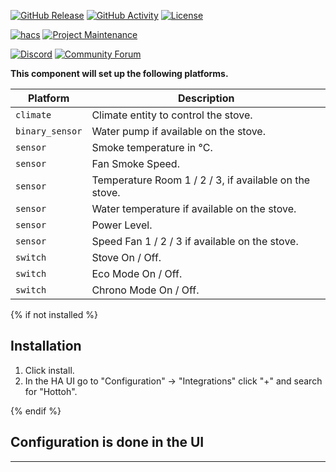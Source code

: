 [![GitHub Release][releases-shield]][releases]
[![GitHub Activity][commits-shield]][commits]
[![License][license-shield]][license]

[![hacs][hacsbadge]][hacs]
[![Project Maintenance][maintenance-shield]][user_profile]

[![Discord][discord-shield]][discord]
[![Community Forum][forum-shield]][forum]


**This component will set up the following platforms.**

Platform | Description
-- | --
`climate` | Climate entity to control the stove.
`binary_sensor` | Water pump if available on the stove.
`sensor` | Smoke temperature in °C.
`sensor` | Fan Smoke Speed.
`sensor` | Temperature Room 1 / 2 / 3, if available on the stove.
`sensor` | Water temperature if available on the stove.
`sensor` | Power Level.
`sensor` | Speed Fan 1 / 2 / 3 if available on the stove.
`switch` | Stove On / Off.
`switch` | Eco Mode On / Off.
`switch` | Chrono Mode On / Off.


{% if not installed %}
## Installation

1. Click install.
1. In the HA UI go to "Configuration" -> "Integrations" click "+" and search for "Hottoh".

{% endif %}


## Configuration is done in the UI

<!---->

***

[integration_hottoh]: https://github.com/benlbrm/ha-hottoh-component
[buymecoffee]: https://www.buymeacoffee.com/benlbrm
[buymecoffeebadge]: https://img.shields.io/badge/buy%20me%20a%20coffee-donate-yellow.svg?style=for-the-badge
[commits-shield]: https://img.shields.io/github/commit-activity/y/benlbrm/ha-hottoh-component.svg?style=for-the-badge
[commits]: https://github.com/benlbrm/ha-hottoh-component/commits/master
[hacs]: https://hacs.xyz
[hacsbadge]: https://img.shields.io/badge/HACS-Custom-orange.svg?style=for-the-badge
[discord]: https://discord.gg/Qa5fW2R
[discord-shield]: https://img.shields.io/discord/330944238910963714.svg?style=for-the-badge
[exampleimg]: example.png
[forum-shield]: https://img.shields.io/badge/community-forum-brightgreen.svg?style=for-the-badge
[forum]: https://community.home-assistant.io/
[license]: https://github.com/benlbrm/ha-hottoh-component/blob/main/LICENSE
[license-shield]: https://img.shields.io/github/license/benlbrm/ha-hottoh-component.svg?style=for-the-badge
[maintenance-shield]: https://img.shields.io/badge/maintainer-benlbrm-blue.svg?style=for-the-badge
[releases-shield]: https://img.shields.io/github/release/benlbrm/ha-hottoh-component.svg?style=for-the-badge
[releases]: https://github.com/benlbrm/ha-hottoh-component/releases
[user_profile]: https://github.com/benlbrm
